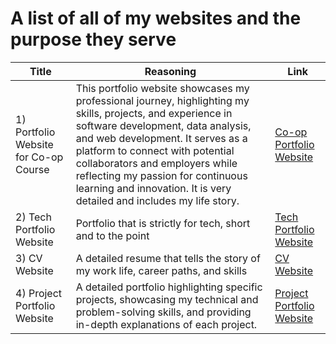 # A list of all of my websites and the purpose they serve


| Title                        | Reasoning                                                                                                                                                                  | Link                                                       |
|------------------------------|----------------------------------------------------------------------------------------------------------------------------------------------------------------------------|------------------------------------------------------------|
| 1) Portfolio Website for Co-op Course | This portfolio website showcases my professional journey, highlighting my skills, projects, and experience in software development, data analysis, and web development. It serves as a platform to connect with potential collaborators and employers while reflecting my passion for continuous learning and innovation. It is very detailed and includes my life story. | [Co-op Portfolio Website](https://abrart03.wixsite.com/my-site-3)  |
| 2) Tech Portfolio Website    | Portfolio that is strictly for tech, short and to the point                                                                                                                | [Tech Portfolio Website](https://abrartarafder.github.io/)  |
| 3) CV Website                | A detailed resume that tells the story of my work life, career paths, and skills                                                                                           | [CV Website]([https://your-cv-link.com](https://abrartarafder.github.io/abrar-cv-expanded/))                      |
| 4) Project Portfolio Website | A detailed portfolio highlighting specific projects, showcasing my technical and problem-solving skills, and providing in-depth explanations of each project.              | [Project Portfolio Website](https://abrartarafder.github.io/portfolio-short/)  |
